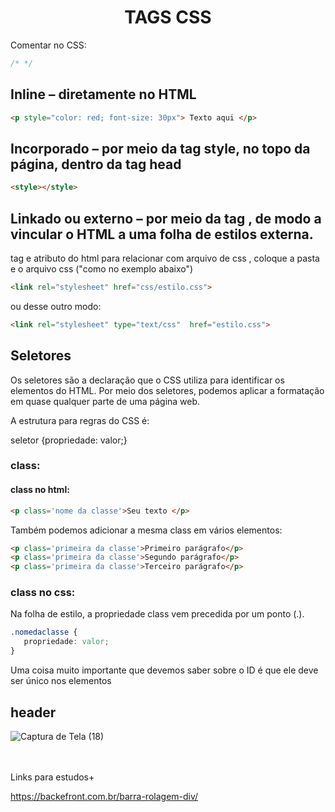 <div align="center">
  
  # TAGS CSS
  
  </div>

Comentar no CSS: 
~~~css
/* */
~~~


## Inline – diretamente no HTML
~~~html
<p style="color: red; font-size: 30px"> Texto aqui </p>
~~~

## Incorporado – por meio da tag style, no topo da página, dentro da tag head

~~~html
<style></style>
~~~

## Linkado ou externo – por meio da tag <link>, de modo a vincular o HTML a uma folha de estilos externa. 

tag e atributo do html para relacionar com arquivo de css , coloque a pasta e o arquivo css ("como no exemplo abaixo")

~~~HTML
<link rel="stylesheet" href="css/estilo.css">
~~~
ou desse outro modo:
~~~html
<link rel="stylesheet" type="text/css"  href="estilo.css">
~~~

## Seletores

Os seletores são a declaração que o CSS utiliza para identificar os elementos do HTML. Por meio dos seletores, podemos aplicar a formatação em quase qualquer parte de uma página web.

A estrutura para regras do CSS é:

seletor {propriedade: valor;}

### class:

#### class no html:
~~~html
<p class='nome da classe'>Seu texto </p>
~~~
Também podemos adicionar a mesma class em vários elementos:
~~~html
<p class='primeira da classe'>Primeiro parágrafo</p>
<p class='primeira da classe'>Segundo parágrafo</p>
<p class='primeira da classe'>Terceiro parágrafo</p>
~~~

### class no css:
Na folha de estilo, a propriedade class vem precedida por um ponto (.).

~~~css
.nomedaclasse { 
   propriedade: valor;
}
~~~

Uma coisa muito importante que devemos saber sobre o ID é que ele deve ser único nos elementos


## header

![Captura de Tela (18)](https://user-images.githubusercontent.com/99969693/206040803-dbbf88c6-d451-4d6d-955f-b9b911bdb0ca.png)




<br><br>Links para estudos+

https://backefront.com.br/barra-rolagem-div/
